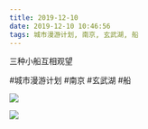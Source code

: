 ```yaml
---
title: 2019-12-10
date: 2019-12-10 10:46:56
tags: 城市漫游计划, 南京, 玄武湖, 船
---
```


<p>三种小船互相观望</p>

#城市漫游计划 #南京 #玄武湖 #船

![](/assets/images/2019/12/a85f84a221aa93d5c66ae6fcf8499423.jpg)

![](/assets/images/2019/12/996533578d947e6c2147a52dd04149fb.jpg)
